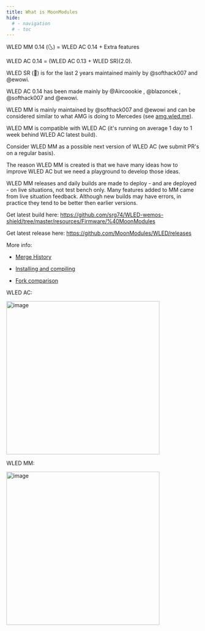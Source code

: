 ```yaml
---
title: What is MoonModules
hide:
  # - navigation
  # - toc
---
```


WLED MM 0.14 (🌜) = WLED AC 0.14 + Extra features

WLED AC 0.14 = (WLED AC 0.13 + WLED SR)(2.0). 

WLED SR (🎸) is for the last 2 years maintained mainly by @softhack007 and @ewowi. 

WLED AC 0.14 has been made mainly by @Aircoookie , @blazoncek , @softhack007 and @ewowi. 

WLED MM is mainly maintained by @softhack007 and @ewowi and can be considered similar to what AMG is doing to Mercedes (see [amg.wled.me](http://amg.wled.me/)).

WLED MM is compatible with WLED AC (it's running on average 1 day to 1 week behind WLED AC latest build). 

Consider WLED MM as a possible next version of WLED AC (we submit PR's on a regular basis). 

The reason WLED MM is created is that we have many ideas how to improve WLED AC but we need a playground to develop those ideas. 

WLED MM releases and daily builds are made to deploy - and are deployed - on live situations, not test bench only.
Many features added to MM came from live situation feedback.
Although new builds may have errors, in practice they tend to be better then earlier versions. 

Get latest build here: <https://github.com/srg74/WLED-wemos-shield/tree/master/resources/Firmware/%40MoonModules>

Get latest release here: <https://github.com/MoonModules/WLED/releases>

More info:

* [Merge History](https://mm.kno.wled.ge/moonmodules/merge-history/)

* [Installing and compiling](https://mm.kno.wled.ge/moonmodules/Installing-and-Compiling/)

* [Fork comparison](https://mm.kno.wled.ge/moonmodules/fork-comparison/)

WLED AC:

<img width="400" alt="image" src="https://user-images.githubusercontent.com/91013628/214047603-f5fa4f97-77ae-4519-9558-3a6cbf9eb583.png">

WLED MM:

<img width="400" alt="image" src="https://user-images.githubusercontent.com/91013628/214047693-d9eb1e96-e006-46d8-96b6-4be18b9c03e4.png">

